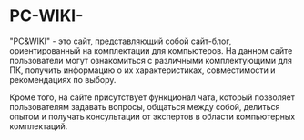 # PC-WIKI-

"PC&WIKI" - это сайт, представляющий собой сайт-блог, ориентированный на комплектации для компьютеров. На данном сайте пользователи могут ознакомиться с различными комплектующими для ПК, получить информацию о их характеристиках, совместимости и рекомендациях по выбору.

Кроме того, на сайте присутствует функционал чата, который позволяет пользователям задавать вопросы, общаться между собой, делиться опытом и получать консультации от экспертов в области компьютерных комплектаций.
